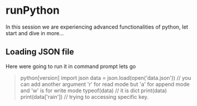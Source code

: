 # runPython
In this session we are experiencing advanced functionalities of python, let start and dive in more...
## Loading JSON file
Here were going to run it in command prompt lets go
  > python[version]
  > import json
  > data = json.load(open('data.json')) // you can add another argument 'r' for read mode but 'a' for append mode and 'w' is for write mode
  > typeof(data) // it is dict
  > print(data)
  > print(data['rain']) // trying to accessing specific key.
